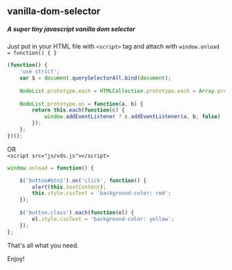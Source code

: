 ## vanilla-dom-selector
##### A super tiny javascript vanilla dom selector

Just put in your HTML file with ``<script>`` tag and attach with ``window.onload = function() { }``

```javascript
(function() {
	'use strict';
	var $ = document.querySelectorAll.bind(document);
	
	NodeList.prototype.each = HTMLCollection.prototype.each = Array.prototype.forEach;
	
	NodeList.prototype.on = function(a, b) {
		return this.each(function(c) {
			window.addEventListener ? c.addEventListener(a, b, false) : c.attachEvent('on' + a, b);
		});
	};
})();
```
OR  
``<script src="js/vds.js"></script>``

```javascript
window.onload = function() {

	$('button#btn1').on('click', function() {
		alert(this.textContent);
		this.style.cssText = 'background-color: red';
	});
	
	$('button.class').each(function(el) {
		el.style.cssText = 'background-color: yellow';
	});
};
```

That's all what you need.

Enjoy!
